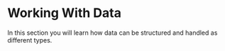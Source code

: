 # Working With Data

In this section you will learn how data can be structured and handled as different types.
